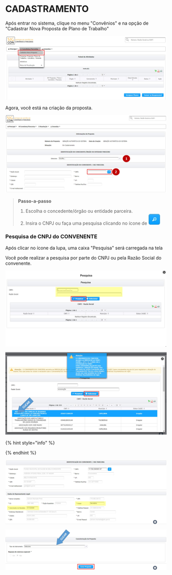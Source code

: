 # CADASTRAMENTO

Após entrar no sistema, clique no menu "Convênios" e na opção de "Cadastrar Nova Proposta de Plano de Trabalho"

![](../.gitbook/assets/manual_conventes_menu_cadastro.jpg)

Agora, você está na criação da proposta.

![](../.gitbook/assets/manual_convenentes_proposta_cadastro%20%281%29.jpg)

> **Passo-a-passo**
>
> 1. Escolha o concedente/órgão ou entidade parceira.
> 2. Insira o CNPJ ou faça uma pesquisa clicando no ícone de ![](../.gitbook/assets/icone_pesquisa_p.jpg)

### Pesquisa de CNPJ do CONVENENTE

Após clicar no ícone da lupa, uma caixa "Pesquisa" será carregada na tela

Você pode realizar a pesquisa por parte do CNPJ ou pela Razão Social do convenente.

![](../.gitbook/assets/manual_convenentes_proposta_pesquisa_concedente%20%282%29.jpg)

![](../.gitbook/assets/manual_convenentes_proposta_pesquisa_concedente_2%20%281%29.jpg)

{% hint style="info" %}

{% endhint %}

![](../.gitbook/assets/manual_convenentes_proposta_identificacao%20%281%29.jpg)

![](../.gitbook/assets/manual_convenentes_proposta_caracterizacao.jpg)

